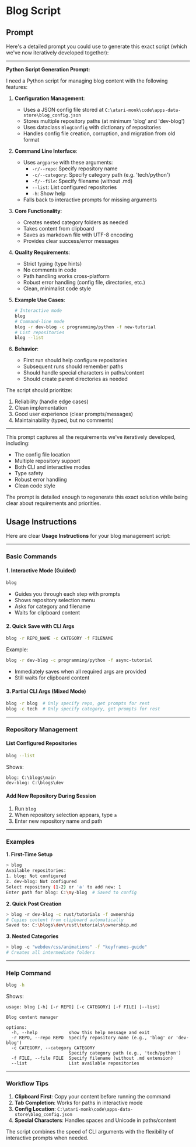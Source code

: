 # Blog Script

## Prompt

Here's a detailed prompt you could use to generate this exact script (which we've now iteratively developed together):

---

**Python Script Generation Prompt:**

I need a Python script for managing blog content with the following features:

1. **Configuration Management**:
   - Uses a JSON config file stored at `C:\atari-monk\code\apps-data-store\blog_config.json`
   - Stores multiple repository paths (at minimum 'blog' and 'dev-blog')
   - Uses dataclass `BlogConfig` with dictionary of repositories
   - Handles config file creation, corruption, and migration from old format

2. **Command Line Interface**:
   - Uses `argparse` with these arguments:
     * `-r/--repo`: Specify repository name
     * `-c/--category`: Specify category path (e.g. 'tech/python')
     * `-f/--file`: Specify filename (without .md)
     * `--list`: List configured repositories
     * `-h`: Show help
   - Falls back to interactive prompts for missing arguments

3. **Core Functionality**:
   - Creates nested category folders as needed
   - Takes content from clipboard
   - Saves as markdown file with UTF-8 encoding
   - Provides clear success/error messages

4. **Quality Requirements**:
   - Strict typing (type hints)
   - No comments in code
   - Path handling works cross-platform
   - Robust error handling (config file, directories, etc.)
   - Clean, minimalist code style

5. **Example Use Cases**:
   ```bash
   # Interactive mode
   blog
   # Command-line mode
   blog -r dev-blog -c programming/python -f new-tutorial
   # List repositories
   blog --list
   ```

6. **Behavior**:
   - First run should help configure repositories
   - Subsequent runs should remember paths
   - Should handle special characters in paths/content
   - Should create parent directories as needed

The script should prioritize:
1. Reliability (handle edge cases)
2. Clean implementation
3. Good user experience (clear prompts/messages)
4. Maintainability (typed, but no comments)

---

This prompt captures all the requirements we've iteratively developed, including:
- The config file location
- Multiple repository support
- Both CLI and interactive modes
- Type safety
- Robust error handling
- Clean code style

The prompt is detailed enough to regenerate this exact solution while being clear about requirements and priorities.

## Usage Instructions

Here are clear **Usage Instructions** for your blog management script:

---

### **Basic Commands**

#### **1. Interactive Mode (Guided)**
```bash
blog
```
- Guides you through each step with prompts
- Shows repository selection menu
- Asks for category and filename
- Waits for clipboard content

#### **2. Quick Save with CLI Args**
```bash
blog -r REPO_NAME -c CATEGORY -f FILENAME
```
Example:
```bash
blog -r dev-blog -c programming/python -f async-tutorial
```
- Immediately saves when all required args are provided
- Still waits for clipboard content

#### **3. Partial CLI Args (Mixed Mode)**
```bash
blog -r blog  # Only specify repo, get prompts for rest
blog -c tech  # Only specify category, get prompts for rest
```

---

### **Repository Management**

#### **List Configured Repositories**
```bash
blog --list
```
Shows:
```
blog: C:\blogs\main
dev-blog: C:\blogs\dev
```

#### **Add New Repository During Session**
1. Run `blog`
2. When repository selection appears, type `a`
3. Enter new repository name and path

---

### **Examples**

**1. First-Time Setup**
```bash
> blog
Available repositories:
1. blog: Not configured
2. dev-blog: Not configured
Select repository (1-2) or 'a' to add new: 1
Enter path for blog: C:\my-blog  # Saved to config
```

**2. Quick Post Creation**
```bash
> blog -r dev-blog -c rust/tutorials -f ownership
# Copies content from clipboard automatically
Saved to: C:\blogs\dev\rust\tutorials\ownership.md
```

**3. Nested Categories**
```bash
> blog -c "webdev/css/animations" -f "keyframes-guide"
# Creates all intermediate folders
```

---

### **Help Command**
```bash
blog -h
```
Shows:
```
usage: blog [-h] [-r REPO] [-c CATEGORY] [-f FILE] [--list]

Blog content manager

options:
  -h, --help            show this help message and exit
  -r REPO, --repo REPO  Specify repository name (e.g., 'blog' or 'dev-blog')
  -c CATEGORY, --category CATEGORY
                        Specify category path (e.g., 'tech/python')
  -f FILE, --file FILE  Specify filename (without .md extension)
  --list                List available repositories
```

---

### **Workflow Tips**
1. **Clipboard First**: Copy your content before running the command
2. **Tab Completion**: Works for paths in interactive mode
3. **Config Location**: `C:\atari-monk\code\apps-data-store\blog_config.json`
4. **Special Characters**: Handles spaces and Unicode in paths/content

The script combines the speed of CLI arguments with the flexibility of interactive prompts when needed.
